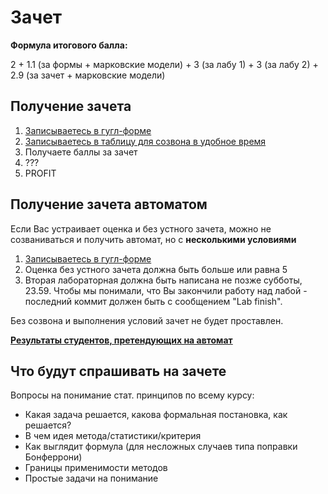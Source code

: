 # Зачет

**Формула итогового балла:**

2 + 1.1 (за формы + марковские модели) + 3 (за лабу 1) + 3 (за лабу 2) + 2.9 (за зачет + марковские модели)

## Получение зачета

1. [Записываетесь в гугл-форме](https://docs.google.com/forms/d/e/1FAIpQLSc_nHIPoJ4nhvt21kCMBsrIO5ml4xKHN3aYgJ_bwHjXWmHRTg/viewform?usp=sf_link)
2. [Записываетесь в таблицу для созвона в удобное время](https://docs.google.com/spreadsheets/d/1pSJcxdv7KSsR8aACjM5eHizhk-P5Qrxvjk1uz8UGAZE/edit?usp=sharing)
3. Получаете баллы за зачет 
4. ???
5. PROFIT

## Получение зачета автоматом

Если Вас устраивает оценка и без устного зачета, можно не созваниваться и получить автомат, но с **несколькими условиями**

1. [Записываетесь в гугл-форме](https://docs.google.com/forms/d/e/1FAIpQLSc_nHIPoJ4nhvt21kCMBsrIO5ml4xKHN3aYgJ_bwHjXWmHRTg/viewform?usp=sf_link)
2. Оценка без устного зачета должна быть больше или равна 5 
3. Вторая лабораторная должна быть написана не позже субботы, 23.59. Чтобы мы понимали, что Вы закончили работу над лабой - последний коммит должен быть с сообщением "Lab finish".

Без созвона и выполнения условий зачет не будет проставлен.

**[Результаты студентов, претендующих на автомат](https://docs.google.com/spreadsheets/d/1dPpbTGQ9w_SG1mbA-bSAPDHu2i_WKJAtbis-H2-bgNg/edit?usp=sharing)**

## Что будут спрашивать на зачете
Вопросы на понимание стат. принципов по всему курсу:
* Какая задача решается, какова формальная постановка, как решается?
* В чем идея метода/статистики/критерия
* Как выглядит формула (для несложных случаев типа поправки Бонферрони)
* Границы применимости методов
* Простые задачи на понимание


